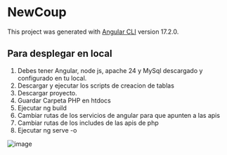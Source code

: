 # NewCoup

This project was generated with [Angular CLI](https://github.com/angular/angular-cli) version 17.2.0.

## Para desplegar en local

1. Debes tener Angular, node js, apache 24 y MySql descargado y configurado en tu local.
2. Descargar y ejecutar los scripts de creacion de tablas
3. Descargar proyecto.
4. Guardar Carpeta PHP en htdocs
5. Ejecutar ng build
6. Cambiar rutas de los servicios de angular para que apunten a las apis
7. Cambiar rutas de los includes de las apis de php
8. Ejecutar ng serve -o

![image](https://github.com/Yeskawos/NewCoup/assets/113668617/60302243-bddf-495d-ace7-b7f9176bf507)
